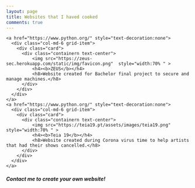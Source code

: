 ```yaml
---
layout: page
title: Websites that I haved cooked
comments: true
---
```


<style>  
  .card:hover {
      box-shadow: 0 8px 16px 0 rgba(0,0,0,0.2);
  }
  
  imgn {
      border-radius: 5px 5px 0 0;
  }
  
  .containern {
      padding: 2px 16px;
  }
  section.pricing {
  background: #9CECFB;
  /* fallback for old browsers */
  background: -webkit-linear-gradient(to right, #0052D4, #65C7F7, #9CECFB);
  /* Chrome 10-25, Safari 5.1-6 */
  background: linear-gradient(to right, #0052D4, #65C7F7, #9CECFB);
  /* W3C, IE 10+/ Edge, Firefox 16+, Chrome 26+, Opera 12+, Safari 7+ */
}

.pricing .card {
  border: none;
  border-radius: 1rem;
  transition: all 0.2s;
  box-shadow: 0 0.5rem 1rem 0 rgba(0, 0, 0, 0.1);
}

.pricing hr {
  margin: 1.5rem 0;
}

.pricing .card-title {
  margin: 0.5rem 0;
  font-size: 0.9rem;
  letter-spacing: .1rem;
  font-weight: bold;
}

.pricing .card-price {
  font-size: 3rem;
  margin: 0;
}

.pricing .card-price .period {
  font-size: 0.8rem;
}

.pricing ul li {
  margin-bottom: 1rem;
}

.pricing .text-muted {
  opacity: 0.7;
}

.pricing .btn {
  font-size: 80%;
  border-radius: 5rem;
  letter-spacing: .1rem;
  font-weight: bold;
  padding: 1rem;
  opacity: 0.7;
  transition: all 0.2s;
}

/* Hover Effects on Card */

@media (min-width: 992px) {
  .pricing .card:hover {
    margin-top: -.25rem;
    margin-bottom: .25rem;
    box-shadow: 0 0.5rem 1rem 0 rgba(0, 0, 0, 0.3);
  }
  .pricing .card:hover .btn {
    opacity: 1;
  }
}
@import url('https://maxcdn.bootstrapcdn.com/font-awesome/4.7.0/css/font-awesome.min.css');
section{
	padding: 60px 0;
}
section .section-title{
	text-align:center;
  color:#007CC5;
	margin-bottom:50px;
	text-transform:uppercase;
}
#what-we-do{
	background:#ffffff;
}
#what-we-do .card{
	padding: 1rem!important;
	border: none;
	margin-bottom:1rem;
	-webkit-transition: .5s all ease;
	-moz-transition: .5s all ease;
	transition: .5s all ease;
}
#what-we-do .card:hover{
	-webkit-box-shadow: 5px 7px 9px -4px rgb(158, 158, 158);
	-moz-box-shadow: 5px 7px 9px -4px rgb(158, 158, 158);
	box-shadow: 5px 7px 9px -4px rgb(158, 158, 158);
}
#what-we-do .card .card-block{
	padding-left: 50px;
    position: relative;
}
#what-we-do .card .card-block a{
	color:#007CC5 !important;
	font-weight:700;
	text-decoration:none;
}
#what-we-do .card .card-block a i{
	display:none;
	
}
#what-we-do .card:hover .card-block a i{
	display:inline-block;
	font-weight:700;
	
}
#what-we-do .card .card-block:before{
	font-family: FontAwesome;
    position: absolute;
    font-size: 39px;
    color:#007CC5;
    left: 0;
	-webkit-transition: -webkit-transform .2s ease-in-out;
    transition:transform .2s ease-in-out;
}
#what-we-do .card .block-1:before{
    content: "\f0b2";
}
#what-we-do .card .block-2:before{
    content: "\f0eb";
}
#what-we-do .card .block-3:before{
    content: "\f00c";
}
#what-we-do .card .block-4:before{
    content: "\f06e";
}
#what-we-do .card .block-5:before{
    content: "\f0c2";
}
#what-we-do .card .block-6:before{
    content: "\f15c";
}
#what-we-do .card:hover .card-block:before{
	-webkit-transform: rotate(360deg);
	transform: rotate(360deg);	
	-webkit-transition: .5s all ease;
	-moz-transition: .5s all ease;
	transition: .5s all ease;
}
</style>

<!-- <div class="col-md-6 grid-item">
<div class="card">
    <a href="{{ post.url | absolute_url }}">
        {% if post.image %} <img class="img-fluid" src="{{ site.baseurl }}/{{ post.image }}" alt="{{ post.title }}"> {% endif %}
    </a>
    <div class="card-block">
        <h2 class="card-title"><a href="{{ post.url | absolute_url }}">{{ post.title }}</a></h2>
        <h4 class="card-text">{{ post.excerpt | strip_html | truncatewords:30 }}</h4>
        <div class="metafooter">
            <div class="wrapfooter">
                {% if post.author %}
                <span class="meta-footer-thumb">
                <img class="author-thumb" src="https://www.gravatar.com/avatar/{{ author.gravatar }}?s=250&d=mm&r=x" alt="{{ author.display_name }}">
                </span>                
                <span class="author-meta">
                <span class="post-name"><a target="_blank" href="{{ author.web }}">{{ author.display_name }}</a></span><br/>
                {% endif %}
                <span class="post-date">{{ post.date | date_to_string }}</span>
                </span>
                <span class="post-read-more"><a href="{{ post.url | absolute_url }}" title="Read Story"><i class="fa fa-link"></i></a></span>
                <div class="clearfix"></div>
            </div>
        </div>
    </div>
</div>
</div> -->


<div class="container">
  <div class="row">

    <a href="https://www.python.org/" style="text-decoration:none"> 
      <div class="col-md-6 grid-item">
        <div class="card">
          <div class="containern text-center">
              <img src="https://zeus-sec.herokuapp.com/static/img/favicon.png"  style="width:70% " >
              <h4><b>ZEUS</b></h4>
              <h8>Website created for Bachelor final project to secure and manage machines.</h8> 
          </div>
        </div>
      </div>
    </a>
    <a href="https://www.python.org/" style="text-decoration:none"> 
      <div class="col-md-6 grid-item">
        <div class="card">
          <div class="containern text-center">
              <img src="https://teia19.pt/assets/images/teia19.png"  style="width:70% " >
              <h4><b>Teia 19</b></h4>
              <h8>Website created during Corona virus time to help artists that had their shows cancelled.</h8> 
          </div>
        </div>
      </div>
    </a>

  </div>

</div>

<div class="col-md-4 text-right footersocial">
    <h5>Contact me to create your own website!</h5>
    <i class="fa fa-facebook"></i>
    <i class="fa fa-twitter"></i>
    <i class="fa fa-github" ></i>
</div>